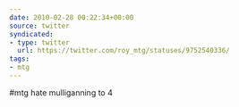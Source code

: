 ```yaml
---
date: 2010-02-28 00:22:34+00:00
source: twitter
syndicated:
- type: twitter
  url: https://twitter.com/roy_mtg/statuses/9752540336/
tags:
- mtg
---
```


#mtg  hate mulliganning to 4